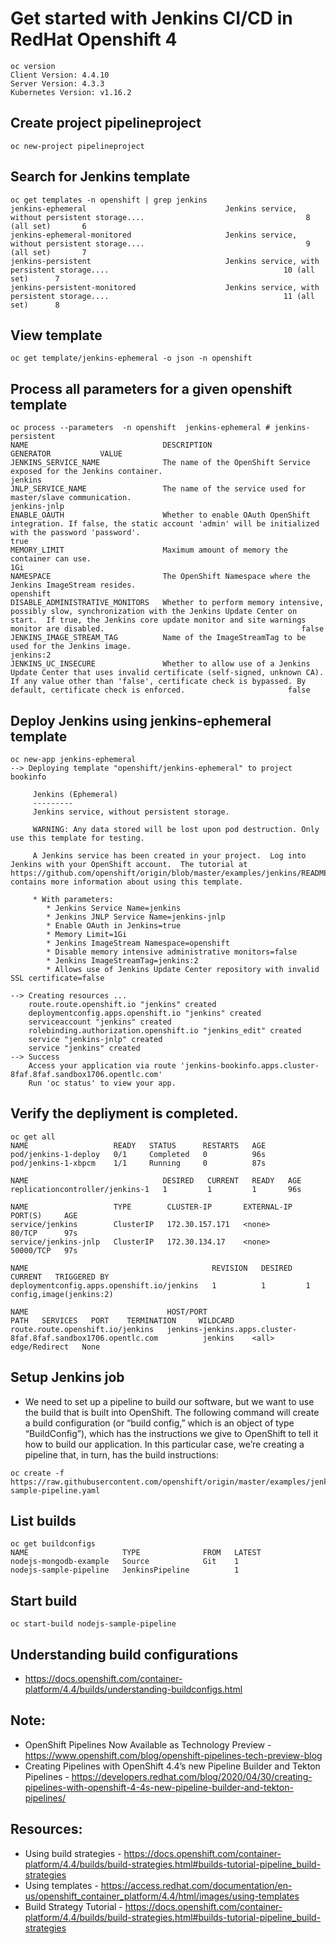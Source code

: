 # Get started with Jenkins CI/CD in RedHat Openshift 4

```
oc version 
Client Version: 4.4.10
Server Version: 4.3.3
Kubernetes Version: v1.16.2

```

## Create project pipelineproject

```
oc new-project pipelineproject

```

## Search for Jenkins template
```
oc get templates -n openshift | grep jenkins 
jenkins-ephemeral                               Jenkins service, without persistent storage....                                    8 (all set)       6
jenkins-ephemeral-monitored                     Jenkins service, without persistent storage....                                    9 (all set)       7
jenkins-persistent                              Jenkins service, with persistent storage....                                       10 (all set)      7
jenkins-persistent-monitored                    Jenkins service, with persistent storage....                                       11 (all set)      8

```

## View template

```
oc get template/jenkins-ephemeral -o json -n openshift

```

## Process all parameters for a given openshift template 

```
oc process --parameters  -n openshift  jenkins-ephemeral # jenkins-persistent
NAME                              DESCRIPTION                                                                                                                                                                                                           GENERATOR           VALUE
JENKINS_SERVICE_NAME              The name of the OpenShift Service exposed for the Jenkins container.                                                                                                                                                                      jenkins
JNLP_SERVICE_NAME                 The name of the service used for master/slave communication.                                                                                                                                                                              jenkins-jnlp
ENABLE_OAUTH                      Whether to enable OAuth OpenShift integration. If false, the static account 'admin' will be initialized with the password 'password'.                                                                                                     true
MEMORY_LIMIT                      Maximum amount of memory the container can use.                                                                                                                                                                                           1Gi
NAMESPACE                         The OpenShift Namespace where the Jenkins ImageStream resides.                                                                                                                                                                            openshift
DISABLE_ADMINISTRATIVE_MONITORS   Whether to perform memory intensive, possibly slow, synchronization with the Jenkins Update Center on start.  If true, the Jenkins core update monitor and site warnings monitor are disabled.                                            false
JENKINS_IMAGE_STREAM_TAG          Name of the ImageStreamTag to be used for the Jenkins image.                                                                                                                                                                              jenkins:2
JENKINS_UC_INSECURE               Whether to allow use of a Jenkins Update Center that uses invalid certificate (self-signed, unknown CA). If any value other than 'false', certificate check is bypassed. By default, certificate check is enforced.                       false

```

## Deploy Jenkins using jenkins-ephemeral template

```
oc new-app jenkins-ephemeral
--> Deploying template "openshift/jenkins-ephemeral" to project bookinfo

     Jenkins (Ephemeral)
     ---------
     Jenkins service, without persistent storage.
     
     WARNING: Any data stored will be lost upon pod destruction. Only use this template for testing.

     A Jenkins service has been created in your project.  Log into Jenkins with your OpenShift account.  The tutorial at https://github.com/openshift/origin/blob/master/examples/jenkins/README.md contains more information about using this template.

     * With parameters:
        * Jenkins Service Name=jenkins
        * Jenkins JNLP Service Name=jenkins-jnlp
        * Enable OAuth in Jenkins=true
        * Memory Limit=1Gi
        * Jenkins ImageStream Namespace=openshift
        * Disable memory intensive administrative monitors=false
        * Jenkins ImageStreamTag=jenkins:2
        * Allows use of Jenkins Update Center repository with invalid SSL certificate=false

--> Creating resources ...
    route.route.openshift.io "jenkins" created
    deploymentconfig.apps.openshift.io "jenkins" created
    serviceaccount "jenkins" created
    rolebinding.authorization.openshift.io "jenkins_edit" created
    service "jenkins-jnlp" created
    service "jenkins" created
--> Success
    Access your application via route 'jenkins-bookinfo.apps.cluster-8faf.8faf.sandbox1706.opentlc.com' 
    Run 'oc status' to view your app.

```

## Verify the depliyment is completed. 

```
oc get all
NAME                   READY   STATUS      RESTARTS   AGE
pod/jenkins-1-deploy   0/1     Completed   0          96s
pod/jenkins-1-xbpcm    1/1     Running     0          87s

NAME                              DESIRED   CURRENT   READY   AGE
replicationcontroller/jenkins-1   1         1         1       96s

NAME                   TYPE        CLUSTER-IP       EXTERNAL-IP   PORT(S)     AGE
service/jenkins        ClusterIP   172.30.157.171   <none>        80/TCP      97s
service/jenkins-jnlp   ClusterIP   172.30.134.17    <none>        50000/TCP   97s

NAME                                         REVISION   DESIRED   CURRENT   TRIGGERED BY
deploymentconfig.apps.openshift.io/jenkins   1          1         1         config,image(jenkins:2)

NAME                               HOST/PORT                                                        PATH   SERVICES   PORT    TERMINATION     WILDCARD
route.route.openshift.io/jenkins   jenkins-jenkins.apps.cluster-8faf.8faf.sandbox1706.opentlc.com          jenkins    <all>   edge/Redirect   None

```

## Setup Jenkins job
* We need to set up a pipeline to build our software, but we want to use the build that is built into OpenShift. The following command will create a build configuration (or “build config,” which is an object of type “BuildConfig”), which has the instructions we give to OpenShift to tell it how to build our application. In this particular case, we’re creating a pipeline that, in turn, has the build instructions:

```
oc create -f https://raw.githubusercontent.com/openshift/origin/master/examples/jenkins/pipeline/nodejs-sample-pipeline.yaml
```

## List builds

```
oc get buildconfigs 
NAME                     TYPE              FROM   LATEST
nodejs-mongodb-example   Source            Git    1
nodejs-sample-pipeline   JenkinsPipeline          1

```

## Start build

```
oc start-build nodejs-sample-pipeline
```

## Understanding build configurations
* https://docs.openshift.com/container-platform/4.4/builds/understanding-buildconfigs.html

## Note: 
* OpenShift Pipelines Now Available as Technology Preview - https://www.openshift.com/blog/openshift-pipelines-tech-preview-blog 
* Creating Pipelines with OpenShift 4.4’s new Pipeline Builder and Tekton Pipelines - https://developers.redhat.com/blog/2020/04/30/creating-pipelines-with-openshift-4-4s-new-pipeline-builder-and-tekton-pipelines/

## Resources: 
* Using build strategies  - https://docs.openshift.com/container-platform/4.4/builds/build-strategies.html#builds-tutorial-pipeline_build-strategies
* Using templates 	  - https://access.redhat.com/documentation/en-us/openshift_container_platform/4.4/html/images/using-templates
* Build Strategy Tutorial - https://docs.openshift.com/container-platform/4.4/builds/build-strategies.html#builds-tutorial-pipeline_build-strategies
